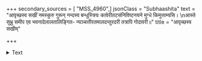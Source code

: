 +++
secondary_sources = [ "MSS_4960",]
jsonClass = "Subhaashita"
text = "आपृच्छस्व सखीं नमस्कुरु गुरून् नन्दस्व बन्धुस्त्रियः कावेरीतटसंनिविष्टनयने मुग्धे किमुत्ताम्यसि।  \nआस्ते सुभ्रु समीप एव भवनादेलालतालिङ्गित- न्यञ्चत्तीरतमालदन्तुरदरी तत्रापि गोदावरी॥"
title = "आपृच्छस्व सखीम्"

+++

<details><summary>Text</summary>

आपृच्छस्व सखीं नमस्कुरु गुरून् नन्दस्व बन्धुस्त्रियः कावेरीतटसंनिविष्टनयने मुग्धे किमुत्ताम्यसि।  
आस्ते सुभ्रु समीप एव भवनादेलालतालिङ्गित- न्यञ्चत्तीरतमालदन्तुरदरी तत्रापि गोदावरी॥
</details>
